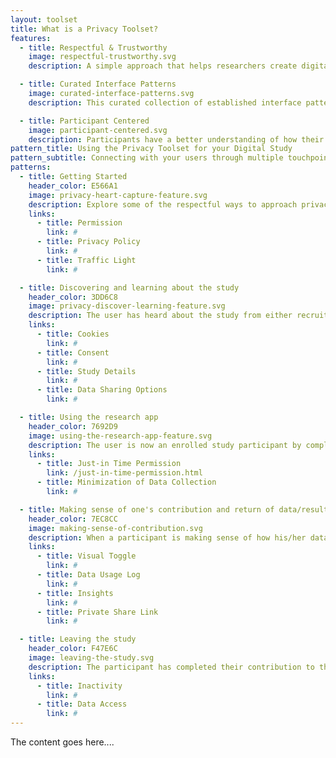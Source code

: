 ```yaml
---
layout: toolset
title: What is a Privacy Toolset?
features:
  - title: Respectful & Trustworthy
    image: respectful-trustworthy.svg
    description: A simple approach that helps researchers create digital research study's interfaces that are respectful and trustworthy.

  - title: Curated Interface Patterns
    image: curated-interface-patterns.svg
    description: This curated collection of established interface patterns provide biomedical researchers with clear examples of when and where these patterns should be used in the app.

  - title: Participant Centered
    image: participant-centered.svg
    description: Participants have a better understanding of how their data is contributing to research but also retain their ability to control their data.
pattern_title: Using the Privacy Toolset for your Digital Study
pattern_subtitle: Connecting with your users through multiple touchpoints throughout all of the stages of your study.
patterns:
  - title: Getting Started
    header_color: E566A1
    image: privacy-heart-capture-feature.svg
    description: Explore some of the respectful ways to approach privacy and data collection in all the participants’ touchpoints in your digital research study. Here are some best practices on how to deal with the notorious cookie prompts, intrusive permission requests, off-putting push notifications, and offboarding experience.
    links:
      - title: Permission
        link: #
      - title: Privacy Policy
        link: #
      - title: Traffic Light
        link: #

  - title: Discovering and learning about the study
    header_color: 3DD6C8
    image: privacy-discover-learning-feature.svg
    description: The user has heard about the study from either recruitment materials or a healthcare provider. The user is looking for additional information on the purpose of the study, participant eligibility criteria and the requirements of study participation.
    links:
      - title: Cookies
        link: #
      - title: Consent
        link: #
      - title: Study Details
        link: #
      - title: Data Sharing Options
        link: #

  - title: Using the research app
    header_color: 7692D9
    image: using-the-research-app-feature.svg
    description: The user is now an enrolled study participant by completing the informed consent and the app’s onboarding process. They are now ready to complete the study’s activities and contribute data.
    links:
      - title: Just-in Time Permission
        link: /just-in-time-permission.html
      - title: Minimization of Data Collection
        link: #

  - title: Making sense of one's contribution and return of data/results
    header_color: 7EC8CC
    image: making-sense-of-contribution.svg
    description: When a participant is making sense of how his/her data contributes to the research study. A participant now has the ability to see aggregated data in an understandable visual format so that they can better manage their condition.
    links:
      - title: Visual Toggle
        link: #
      - title: Data Usage Log
        link: #
      - title: Insights
        link: #
      - title: Private Share Link
        link: #

  - title: Leaving the study
    header_color: F47E6C
    image: leaving-the-study.svg
    description: The participant has completed their contribution to the study.
    links:
      - title: Inactivity
        link: #
      - title: Data Access
        link: #
---
```


The content goes here....

